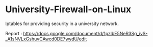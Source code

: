 # University-Firewall-on-Linux
Iptables for providing security in a university network.


Report : https://docs.google.com/document/d/1pzlbE5NeR3Sg_ivS-_A1sNVLxGshuvCAwcd0DE7wydU/edit
